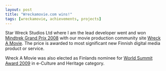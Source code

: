 ```yaml
---
layout: post
title: "Wreckamovie.com wins!"
tags: [wreckamovie, achievements, projects]
---
```


Star Wreck Studios Ltd where I am the lead developer went and won [Mindtrek Grand Prix 2008](http://www.mindtrek.org/competition "MindTrek Competition") with our movie production community site [Wreck A Movie](http://www.wreckamovie.com/ "Wreckamovie - Be the Future of Film"). The price is awarded to most significant new Finnish digital media product or service.

Wreck A Movie was also elected as Finlands nominee for [World Summit Award 2009](http://www.wsis-award.org/index.wbp "WSA") in e-Culture and Heritage category.

